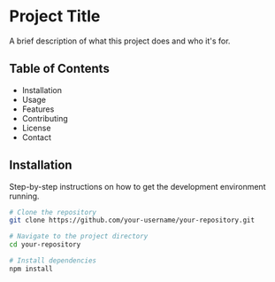# Project Title

A brief description of what this project does and who it's for.

## Table of Contents

- Installation
- Usage
- Features
- Contributing
- License
- Contact

## Installation

Step-by-step instructions on how to get the development environment running.

```bash
# Clone the repository
git clone https://github.com/your-username/your-repository.git

# Navigate to the project directory
cd your-repository

# Install dependencies
npm install
